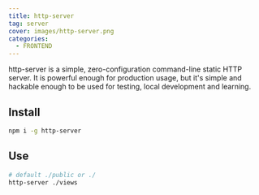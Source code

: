 ```yaml
---
title: http-server
tag: server
cover: images/http-server.png
categories:
  - FRONTEND
---
```

http-server is a simple, zero-configuration command-line static HTTP server. It is powerful enough for production usage, but it's simple and hackable enough to be used for testing, local development and learning.

## Install

```bash
npm i -g http-server
```

## Use

```bash
# default ./public or ./
http-server ./views
```
